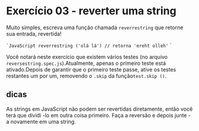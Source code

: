 # Exercício 03 - reverter uma string

Muito simples, escreva uma função chamada `reverrestring` que retorne sua entrada, revertida!

`` `JavaScript
reverrestring ('olá lá') // retorna 'ereht olleh'
`` `

Você notará neste exercício que existem vários testes (no arquivo `reversestring.spec.js`).Atualmente, apenas o primeiro teste está ativado.Depois de garantir que o primeiro teste passe, ative os testes restantes um por um, removendo o `.skip` da função` test.skip () `.


## dicas
As strings em JavaScript não podem ser revertidas diretamente, então você terá que dividi -lo em outra coisa primeiro. Faça a reversão e depois junte -a novamente em uma string.